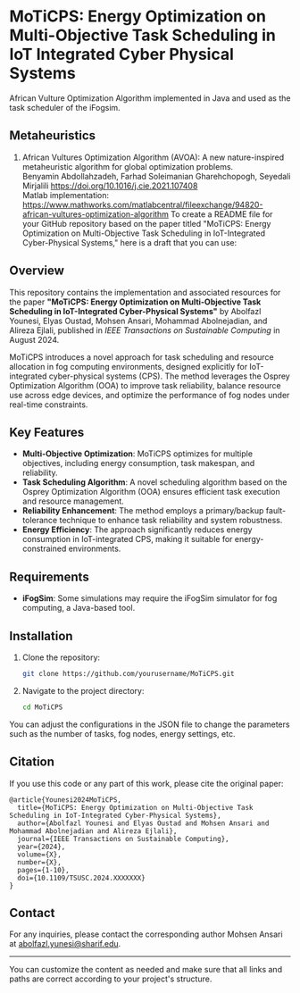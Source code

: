 # MoTiCPS: Energy Optimization on Multi-Objective Task Scheduling in IoT Integrated Cyber Physical Systems

African Vulture Optimization Algorithm implemented in Java and used as the task scheduler of the iFogsim.</br>


## Metaheuristics
1. African Vultures Optimization Algorithm (AVOA): A new nature-inspired metaheuristic algorithm for global optimization problems. </br>
   Benyamin Abdollahzadeh, Farhad Soleimanian Gharehchopogh, Seyedali Mirjalili https://doi.org/10.1016/j.cie.2021.107408 </br>
   Matlab implementation: https://www.mathworks.com/matlabcentral/fileexchange/94820-african-vultures-optimization-algorithm
To create a README file for your GitHub repository based on the paper titled "MoTiCPS: Energy Optimization on Multi-Objective Task Scheduling in IoT-Integrated Cyber-Physical Systems," here is a draft that you can use:


## Overview

This repository contains the implementation and associated resources for the paper **"MoTiCPS: Energy Optimization on Multi-Objective Task Scheduling in IoT-Integrated Cyber-Physical Systems"** by Abolfazl Younesi, Elyas Oustad, Mohsen Ansari, Mohammad Abolnejadian, and Alireza Ejlali, published in *IEEE Transactions on Sustainable Computing* in August 2024.

MoTiCPS introduces a novel approach for task scheduling and resource allocation in fog computing environments, designed explicitly for IoT-integrated cyber-physical systems (CPS). The method leverages the Osprey Optimization Algorithm (OOA) to improve task reliability, balance resource use across edge devices, and optimize the performance of fog nodes under real-time constraints.

## Key Features

- **Multi-Objective Optimization**: MoTiCPS optimizes for multiple objectives, including energy consumption, task makespan, and reliability.
- **Task Scheduling Algorithm**: A novel scheduling algorithm based on the Osprey Optimization Algorithm (OOA) ensures efficient task execution and resource management.
- **Reliability Enhancement**: The method employs a primary/backup fault-tolerance technique to enhance task reliability and system robustness.
- **Energy Efficiency**: The approach significantly reduces energy consumption in IoT-integrated CPS, making it suitable for energy-constrained environments.


## Requirements
- **iFogSim**: Some simulations may require the iFogSim simulator for fog computing, a Java-based tool.

## Installation

1. Clone the repository:
   ```bash
   git clone https://github.com/yourusername/MoTiCPS.git
   ```
2. Navigate to the project directory:
   ```bash
   cd MoTiCPS
   ```

You can adjust the configurations in the JSON file to change the parameters such as the number of tasks, fog nodes, energy settings, etc.


## Citation

If you use this code or any part of this work, please cite the original paper:

```
@article{Younesi2024MoTiCPS,
  title={MoTiCPS: Energy Optimization on Multi-Objective Task Scheduling in IoT-Integrated Cyber-Physical Systems},
  author={Abolfazl Younesi and Elyas Oustad and Mohsen Ansari and Mohammad Abolnejadian and Alireza Ejlali},
  journal={IEEE Transactions on Sustainable Computing},
  year={2024},
  volume={X},
  number={X},
  pages={1-10},
  doi={10.1109/TSUSC.2024.XXXXXXX}
}
```



## Contact

For any inquiries, please contact the corresponding author Mohsen Ansari at [abolfazl.yunesi@sharif.edu](mailto:abolfazl.yunesi@sharif.edu).

---

You can customize the content as needed and make sure that all links and paths are correct according to your project's structure.
